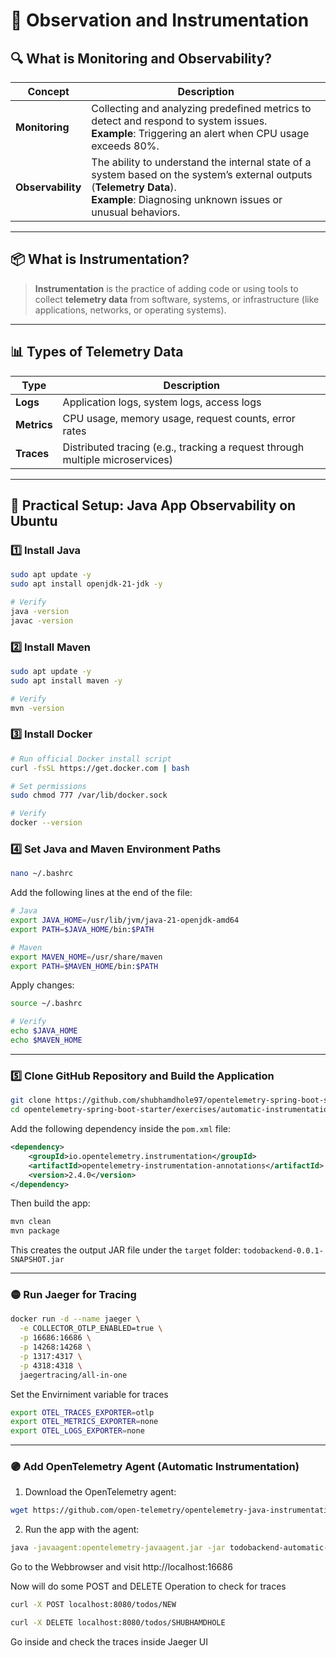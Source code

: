 
# 📡 Observation and Instrumentation

## 🔍 What is Monitoring and Observability?

| Concept         | Description |
|----------------|-------------|
| **Monitoring** | Collecting and analyzing predefined metrics to detect and respond to system issues.<br>**Example**: Triggering an alert when CPU usage exceeds 80%. |
| **Observability** | The ability to understand the internal state of a system based on the system’s external outputs (**Telemetry Data**).<br>**Example**: Diagnosing unknown issues or unusual behaviors. |

---

## 📦 What is Instrumentation?

> **Instrumentation** is the practice of adding code or using tools to collect **telemetry data** from software, systems, or infrastructure (like applications, networks, or operating systems).

---

## 📊 Types of Telemetry Data

| Type     | Description |
|----------|-------------|
| **Logs** | Application logs, system logs, access logs |
| **Metrics** | CPU usage, memory usage, request counts, error rates |
| **Traces** | Distributed tracing (e.g., tracking a request through multiple microservices) |

---

## 🧪 Practical Setup: Java App Observability on Ubuntu

### 1️⃣ Install Java

```bash
sudo apt update -y
sudo apt install openjdk-21-jdk -y

# Verify
java -version
javac -version
```

### 2️⃣ Install Maven

```bash
sudo apt update -y
sudo apt install maven -y

# Verify
mvn -version
```

### 3️⃣ Install Docker

```bash
# Run official Docker install script
curl -fsSL https://get.docker.com | bash

# Set permissions
sudo chmod 777 /var/lib/docker.sock

# Verify
docker --version
```

### 4️⃣ Set Java and Maven Environment Paths

```bash
nano ~/.bashrc
```

Add the following lines at the end of the file:

```bash
# Java
export JAVA_HOME=/usr/lib/jvm/java-21-openjdk-amd64
export PATH=$JAVA_HOME/bin:$PATH

# Maven
export MAVEN_HOME=/usr/share/maven
export PATH=$MAVEN_HOME/bin:$PATH
```

Apply changes:

```bash
source ~/.bashrc

# Verify
echo $JAVA_HOME
echo $MAVEN_HOME
```

---

### 5️⃣ Clone GitHub Repository and Build the Application

```bash
git clone https://github.com/shubhamdhole97/opentelemetry-spring-boot-starter.git
cd opentelemetry-spring-boot-starter/exercises/automatic-instrumentation/initial/todobackend-springboot
```

Add the following dependency inside the `pom.xml` file:

```xml
<dependency>
    <groupId>io.opentelemetry.instrumentation</groupId>
    <artifactId>opentelemetry-instrumentation-annotations</artifactId>
    <version>2.4.0</version>
</dependency>
```

Then build the app:

```bash
mvn clean
mvn package
```

This creates the output JAR file under the `target` folder: `todobackend-0.0.1-SNAPSHOT.jar`

---

### 🟡 Run Jaeger for Tracing

```bash
docker run -d --name jaeger \
  -e COLLECTOR_OTLP_ENABLED=true \
  -p 16686:16686 \
  -p 14268:14268 \
  -p 1317:4317 \
  -p 4318:4318 \
  jaegertracing/all-in-one
```

Set the Envirniment variable for traces 
```bash
export OTEL_TRACES_EXPORTER=otlp
export OTEL_METRICS_EXPORTER=none
export OTEL_LOGS_EXPORTER=none
```
---

### 🟣 Add OpenTelemetry Agent (Automatic Instrumentation)

1. Download the OpenTelemetry agent:

```bash
wget https://github.com/open-telemetry/opentelemetry-java-instrumentation/releases/download/v2.8.0/opentelemetry-javaagent.jar
```

2. Run the app with the agent:

```bash
java -javaagent:opentelemetry-javaagent.jar -jar todobackend-automatic-0.0.1-SNAPSHOT.jar
```

Go to the Webbrowser and visit http://localhost:16686

Now will do some POST and DELETE Operation to check for traces

```bash
curl -X POST localhost:8080/todos/NEW
```
```bash
curl -X DELETE localhost:8080/todos/SHUBHAMDHOLE
```

Go inside and check the traces inside Jaeger UI


